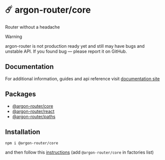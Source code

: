 # ☄️ argon-router/core

Router without a headache

> [!WARNING]
> argon-router is not production ready yet and still may have bugs and unstable API. If you found bug — please report it on GitHub.

## Documentation

For additional information, guides and api reference visit [documentation site](https://movpushmov.dev/argon-router/)

## Packages

- [@argon-router/core](https://www.npmjs.com/package/@argon-router/core)
- [@argon-router/react](https://www.npmjs.com/package/@argon-router/react)
- [@argon-router/paths](https://www.npmjs.com/package/@argon-router/paths)

## Installation

```
npm i @argon-router/core
```

and then follow this [instructions](https://effector.dev/en/api/effector/babel-plugin/#factories)
(add `@argon-router/core` in factories list)
